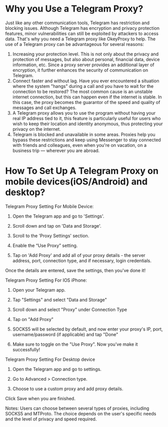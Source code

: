 # Why you Use a Telegram Proxy?
Just like any other communication tools, Telegram has restriction and blocking issues. Although Telegram has encryption and privacy protection features, minor vulnerabilities can still be exploited by attackers to access data. That's why you need a Telegram proxy like OkeyProxy to help. The use of a Telegram proxy can be advantageous for several reasons:
1. Increasing your protection level. This is not only about the privacy and protection of messages, but also about personal, financial data, device information, etc. Since a proxy server provides an additional layer of encryption, it further enhances the security of communication on Telegram.
2. Connect faster and without lag. Have you ever encountered a situation where the system "hangs" during a call and you have to wait for the connection to be restored? The most common cause is an unstable internet connection, but this can happen even if the internet is stable. In this case, the proxy becomes the guarantor of the speed and quality of messages and call exchanges.
3. A Telegram proxy allows you to use the program without having your real IP address tied to it, this feature is particularly useful for users who wish to keep their location and identity anonymous, thus protecting your privacy on the internet.
4. Telegram is blocked and unavailable in some areas. Proxies help you bypass these restrictions and keep using Messenger to stay connected with friends and colleagues, even when you're on vacation, on a business trip — wherever you are abroad.
# How To Set Up A Telegram Proxy on mobile devices(iOS/Android) and desktop?
Telegram Proxy Setting For Mobile Device:
1. Open the Telegram app and go to 'Settings'.




2. Scroll down and tap on 'Data and Storage'.




3. Scroll to the 'Proxy Settings' section.




4. Enable the “Use Proxy” setting.

 


5. Tap on 'Add Proxy' and add all of your proxy details - the server address, port, connection type, and if necessary, login credentials.





Once the details are entered, save the settings, then you've done it!



Telegram Proxy Setting For IOS iPhone:

1. Open your Telegram app.

2. Tap "Settings" and select "Data and Storage"




3. Scroll down and select "Proxy" under Connection Type



4. Tap on "Add Proxy"



5. SOCKS5 will be selected by default, and now enter your proxy's IP, port, username/password (if applicable) and tap "Done"





6. Make sure to toggle on the "Use Proxy". Now you’ve make it successfully!





Telegram Proxy Setting For Desktop device
1. Open the Telegram app and go to settings.



2. Go to Advanced > Connection type.



3. Choose to use a custom proxy and add proxy details.





Click Save when you are finished.

Notes: Users can choose between several types of proxies, including SOCKS5 and MTProto. The choice depends on the user's specific needs and the level of privacy and speed required.
